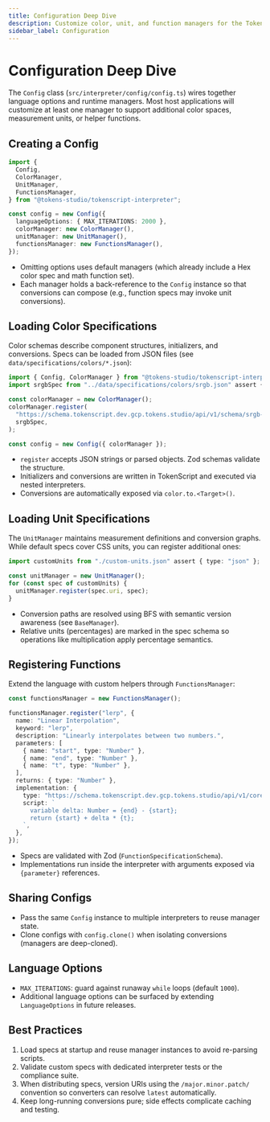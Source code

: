 ```yaml
---
title: Configuration Deep Dive
description: Customize color, unit, and function managers for the TokenScript runtime.
sidebar_label: Configuration
---
```


# Configuration Deep Dive

The `Config` class (`src/interpreter/config/config.ts`) wires together language options and runtime managers. Most host applications will customize at least one manager to support additional color spaces, measurement units, or helper functions.

## Creating a Config

```ts
import {
  Config,
  ColorManager,
  UnitManager,
  FunctionsManager,
} from "@tokens-studio/tokenscript-interpreter";

const config = new Config({
  languageOptions: { MAX_ITERATIONS: 2000 },
  colorManager: new ColorManager(),
  unitManager: new UnitManager(),
  functionsManager: new FunctionsManager(),
});
```

- Omitting options uses default managers (which already include a Hex color spec and math function set).
- Each manager holds a back-reference to the `Config` instance so that conversions can compose (e.g., function specs may invoke unit conversions).

## Loading Color Specifications

Color schemas describe component structures, initializers, and conversions. Specs can be loaded from JSON files (see `data/specifications/colors/*.json`):

```ts
import { Config, ColorManager } from "@tokens-studio/tokenscript-interpreter";
import srgbSpec from "../data/specifications/colors/srgb.json" assert { type: "json" };

const colorManager = new ColorManager();
colorManager.register(
  "https://schema.tokenscript.dev.gcp.tokens.studio/api/v1/schema/srgb-color/0/",
  srgbSpec,
);

const config = new Config({ colorManager });
```

- `register` accepts JSON strings or parsed objects. Zod schemas validate the structure.
- Initializers and conversions are written in TokenScript and executed via nested interpreters.
- Conversions are automatically exposed via `color.to.<Target>()`.

## Loading Unit Specifications

The `UnitManager` maintains measurement definitions and conversion graphs. While default specs cover CSS units, you can register additional ones:

```ts
import customUnits from "./custom-units.json" assert { type: "json" };

const unitManager = new UnitManager();
for (const spec of customUnits) {
  unitManager.register(spec.uri, spec);
}
```

- Conversion paths are resolved using BFS with semantic version awareness (see `BaseManager`).
- Relative units (percentages) are marked in the spec schema so operations like multiplication apply percentage semantics.

## Registering Functions

Extend the language with custom helpers through `FunctionsManager`:

```ts
const functionsManager = new FunctionsManager();

functionsManager.register("lerp", {
  name: "Linear Interpolation",
  keyword: "lerp",
  description: "Linearly interpolates between two numbers.",
  parameters: [
    { name: "start", type: "Number" },
    { name: "end", type: "Number" },
    { name: "t", type: "Number" },
  ],
  returns: { type: "Number" },
  implementation: {
    type: "https://schema.tokenscript.dev.gcp.tokens.studio/api/v1/core/tokenscript/0/implementation",
    script: `
      variable delta: Number = {end} - {start};
      return {start} + delta * {t};
    `,
  },
});
```

- Specs are validated with Zod (`FunctionSpecificationSchema`).
- Implementations run inside the interpreter with arguments exposed via `{parameter}` references.

## Sharing Configs

- Pass the same `Config` instance to multiple interpreters to reuse manager state.
- Clone configs with `config.clone()` when isolating conversions (managers are deep-cloned).

## Language Options

- `MAX_ITERATIONS`: guard against runaway `while` loops (default `1000`).
- Additional language options can be surfaced by extending `LanguageOptions` in future releases.

## Best Practices

1. Load specs at startup and reuse manager instances to avoid re-parsing scripts.
2. Validate custom specs with dedicated interpreter tests or the compliance suite.
3. When distributing specs, version URIs using the `/major.minor.patch/` convention so converters can resolve `latest` automatically.
4. Keep long-running conversions pure; side effects complicate caching and testing.
